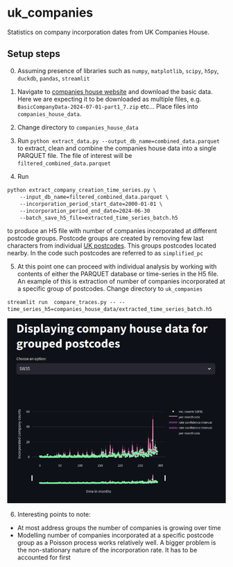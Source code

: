# uk_companies

Statistics on company incorporation dates from UK Companies House. 

## Setup steps

0. Assuming presence of libraries such as `numpy`, `matplotlib`, `scipy`, `h5py`, `duckdb`, `pandas`, `streamlit`

1. Navigate to [companies house website](https://download.companieshouse.gov.uk/en_output.html) and download the basic data. Here we are expecting it to be downloaded as multiple files, e.g. `BasicCompanyData-2024-07-01-part1_7.zip` etc... Place files into `companies_house_data`. 

2. Change directory to `companies_house_data`

3. Run `python extract_data.py --output_db_name=combined_data.parquet` to extract, clean and combine the companies house data into a single PARQUET file. The file of interest will be `filtered_combined_data.parquet`

4. Run 
```
python extract_company_creation_time_series.py \
    --input_db_name=filtered_combined_data.parquet \
    --incorporation_period_start_date=2000-01-01 \
    --incorporation_period_end_date=2024-06-30
    --batch_save_h5_file=extracted_time_series_batch.h5
```

to produce an H5 file with number of companies incorporated at different postcode groups. Postcode groups are created by removing few last characters from individual [UK postcodes](https://en.wikipedia.org/wiki/Postcodes_in_the_United_Kingdom). This groups postcodes located nearby. In the code such postcodes are referred to as `simplified_pc`

5. At this point one can proceed with individual analysis by working with contents of either the PARQUET database or time-series in the H5 file. An example of this is extraction of number of companies incorporated at a specific group of postcodes. Change directory to `uk_companies`
```
streamlit run  compare_traces.py -- --time_series_h5=companies_house_data/extracted_time_series_batch.h5
```

![company incorporation count dynamics](company_inc_display.png)

6. Interesting points to note:

* At most address groups the number of companies is growing over time
* Modelling number of companies incorporated at a specific postcode group as a Poisson process works relatively well. A bigger problem is the non-stationary nature of the incorporation rate. It has to be accounted for first
